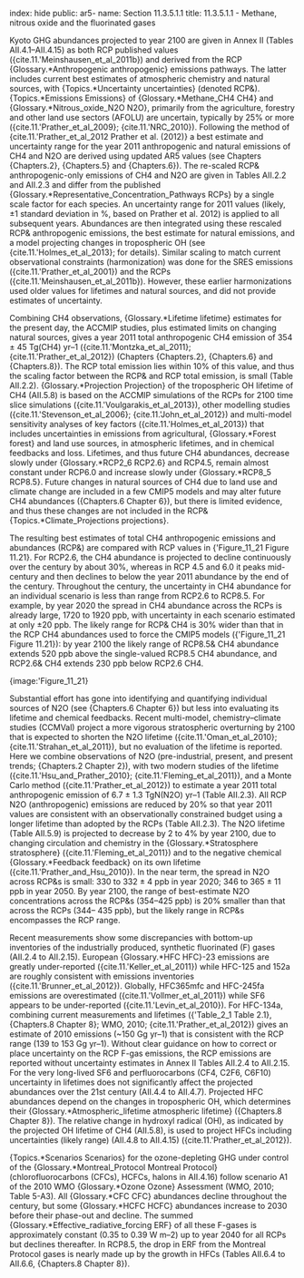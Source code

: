 index: hide
public: ar5-
name: Section 11.3.5.1.1
title: 11.3.5.1.1 - Methane, nitrous oxide and the fluorinated gases

Kyoto GHG abundances projected to year 2100 are given in Annex II (Tables AII.4.1–AII.4.15) as both RCP published values ({cite.11.'Meinshausen_et_al_2011b}) and derived from the RCP {Glossary.*Anthropogenic anthropogenic} emissions pathways. The latter includes current best estimates of atmospheric chemistry and natural sources, with {Topics.*Uncertainty uncertainties} (denoted RCP&). {Topics.*Emissions Emissions} of {Glossary.*Methane_CH4 CH4} and {Glossary.*Nitrous_oxide_N2O N2O}, primarily from the agriculture, forestry and other land use sectors (AFOLU) are uncertain, typically by 25% or more ({cite.11.'Prather_et_al_2009}; {cite.11.'NRC_2010}). Following the method of {cite.11.'Prather_et_al_2012 Prather et al. (2012)} a best estimate and uncertainty range for the year 2011 anthropogenic and natural emissions of CH4 and N2O are derived using updated AR5 values (see Chapters {Chapters.2}, {Chapters.5} and {Chapters.6}). The re-scaled RCP& anthropogenic-only emissions of CH4 and N2O are given in Tables AII.2.2 and AII.2.3 and differ from the published {Glossary.*Representative_Concentration_Pathways RCPs} by a single scale factor for each species. An uncertainty range for 2011 values (likely, ±1 standard deviation in %, based on Prather et al. 2012) is applied to all subsequent years. Abundances are then integrated using these rescaled RCP& anthropogenic emissions, the best estimate for natural emissions, and a model projecting changes in tropospheric OH (see {cite.11.'Holmes_et_al_2013}; for details). Similar scaling to match current observational constraints (harmonization) was done for the SRES emissions ({cite.11.'Prather_et_al_2001}) and the RCPs ({cite.11.'Meinshausen_et_al_2011b}). However, these earlier harmonizations used older values for lifetimes and natural sources, and did not provide estimates of uncertainty.

Combining CH4 observations, {Glossary.*Lifetime lifetime} estimates for the present day, the ACCMIP studies, plus estimated limits on changing natural sources, gives a year 2011 total anthropogenic CH4 emission of 354 ± 45 Tg(CH4) yr–1 ({cite.11.'Montzka_et_al_2011}; {cite.11.'Prather_et_al_2012}) (Chapters {Chapters.2}, {Chapters.6} and {Chapters.8}). The RCP total emission lies within 10% of this value, and thus the scaling factor between the RCP& and RCP total emission, is small (Table AII.2.2). {Glossary.*Projection Projection} of the tropospheric OH lifetime of CH4 (AII.5.8) is based on the ACCMIP simulations of the RCPs for 2100 time slice simulations ({cite.11.'Voulgarakis_et_al_2013}), other modelling studies ({cite.11.'Stevenson_et_al_2006}; {cite.11.'John_et_al_2012}) and multi-model sensitivity analyses of key factors ({cite.11.'Holmes_et_al_2013}) that includes uncertainties in emissions from agricultural, {Glossary.*Forest forest} and land use sources, in atmospheric lifetimes, and in chemical feedbacks and loss. Lifetimes, and thus future CH4 abundances, decrease slowly under {Glossary.*RCP2_6 RCP2.6} and RCP4.5, remain almost constant under RCP6.0 and increase slowly under {Glossary.*RCP8_5 RCP8.5}. Future changes in natural sources of CH4 due to land use and climate change are included in a few CMIP5 models and may alter future CH4 abundances ({Chapters.6 Chapter 6}), but there is limited evidence, and thus these changes are not included in the RCP& {Topics.*Climate_Projections projections}.

The resulting best estimates of total CH4 anthropogenic emissions and abundances (RCP&) are compared with RCP values in {'Figure_11_21 Figure 11.21}. For RCP2.6, the CH4 abundance is projected to decline continuously over the century by about 30%, whereas in RCP 4.5 and 6.0 it peaks mid-century and then declines to below the year 2011 abundance by the end of the century. Throughout the century, the uncertainty in CH4 abundance for an individual scenario is less than range from RCP2.6 to RCP8.5. For example, by year 2020 the spread in CH4 abundance across the RCPs is already large, 1720 to 1920 ppb, with uncertainty in each scenario estimated at only ±20 ppb. The likely range for RCP& CH4 is 30% wider than that in the RCP CH4 abundances used to force the CMIP5 models ({'Figure_11_21 Figure 11.21}): by year 2100 the likely range of RCP8.5& CH4 abundance extends 520 ppb above the single-valued RCP8.5 CH4 abundance, and RCP2.6& CH4 extends 230 ppb below RCP2.6 CH4.

{image:'Figure_11_21}

Substantial effort has gone into identifying and quantifying individual sources of N2O (see {Chapters.6 Chapter 6}) but less into evaluating its lifetime and chemical feedbacks. Recent multi-model, chemistry–climate studies (CCMVal) project a more vigorous stratospheric overturning by 2100 that is expected to shorten the N2O lifetime ({cite.11.'Oman_et_al_2010}; {cite.11.'Strahan_et_al_2011}), but no evaluation of the lifetime is reported. Here we combine observations of N2O (pre-industrial, present, and present trends; {Chapters.2 Chapter 2}), with two modern studies of the lifetime ({cite.11.'Hsu_and_Prather_2010}; {cite.11.'Fleming_et_al_2011}), and a Monte Carlo method ({cite.11.'Prather_et_al_2012}) to estimate a year 2011 total anthropogenic emission of 6.7 ± 1.3 TgN(N2O) yr–1 (Table AII.2.3). All RCP N2O (anthropogenic) emissions are reduced by 20% so that year 2011 values are consistent with an observationally constrained budget using a longer lifetime than adopted by the RCPs (Table AII.2.3). The N2O lifetime (Table AII.5.9) is projected to decrease by 2 to 4% by year 2100, due to changing circulation and chemistry in the {Glossary.*Stratosphere stratosphere} ({cite.11.'Fleming_et_al_2011}) and to the negative chemical {Glossary.*Feedback feedback} on its own lifetime ({cite.11.'Prather_and_Hsu_2010}). In the near term, the spread in N2O across RCP&s is small: 330 to 332 ± 4 ppb in year 2020; 346 to 365 ± 11 ppb in year 2050. By year 2100, the range of best-estimate N2O concentrations across the RCP&s (354–425 ppb) is 20% smaller than that across the RCPs (344– 435 ppb), but the likely range in RCP&s encompasses the RCP range.

Recent measurements show some discrepancies with bottom-up inventories of the industrially produced, synthetic fluorinated (F) gases (AII.2.4 to AII.2.15). European {Glossary.*HFC HFC}-23 emissions are greatly under-reported ({cite.11.'Keller_et_al_2011}) while HFC-125 and 152a are roughly consistent with emissions inventories ({cite.11.'Brunner_et_al_2012}). Globally, HFC365mfc and HFC-245fa emissions are overestimated ({cite.11.'Vollmer_et_al_2011}) while SF6 appears to be under-reported ({cite.11.'Levin_et_al_2010}). For HFC-134a, combining current measurements and lifetimes ({'Table_2_1 Table 2.1}, {Chapters.8 Chapter 8}; WMO, 2010; {cite.11.'Prather_et_al_2012}) gives an estimate of 2010 emissions (~150 Gg yr–1) that is consistent with the RCP range (139 to 153 Gg yr–1). Without clear guidance on how to correct or place uncertainty on the RCP F-gas emissions, the RCP emissions are reported without uncertainty estimates in Annex II Tables AII.2.4 to AII.2.15. For the very long-lived SF6 and perfluorocarbons (CF4, C2F6, C6F10) uncertainty in lifetimes does not significantly affect the projected abundances over the 21st century (AII.4.4 to AII.4.7). Projected HFC abundances depend on the changes in tropospheric OH, which determines their {Glossary.*Atmospheric_lifetime atmospheric lifetime} ({Chapters.8 Chapter 8}). The relative change in hydroxyl radical (OH), as indicated by the projected OH lifetime of CH4 (AII.5.8), is used to project HFCs including uncertainties (likely range) (AII.4.8 to AII.4.15) ({cite.11.'Prather_et_al_2012}).

{Topics.*Scenarios Scenarios} for the ozone-depleting GHG under control of the {Glossary.*Montreal_Protocol Montreal Protocol} (chlorofluorocarbons (CFCs), HCFCs, halons in AII.4.16) follow scenario A1 of the 2010 WMO {Glossary.*Ozone Ozone} Assessment (WMO, 2010; Table 5-A3). All {Glossary.*CFC CFC} abundances decline throughout the century, but some {Glossary.*HCFC HCFC} abundances increase to 2030 before their phase-out and decline. The summed {Glossary.*Effective_radiative_forcing ERF} of all these F-gases is approximately constant (0.35 to 0.39 W m–2) up to year 2040 for all RCPs but declines thereafter. In RCP8.5, the drop in ERF from the Montreal Protocol gases is nearly made up by the growth in HFCs (Tables AII.6.4 to AII.6.6, {Chapters.8 Chapter 8}).
